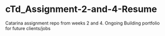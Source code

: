 # cTd_Assignment-2-and-4-Resume
Catarina assignment repo from weeks 2 and 4.
Ongoing
Building portfolio for future clients/jobs
